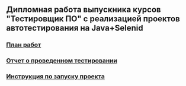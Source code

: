 ## Дипломная работа выпускника курсов "Тестировщик ПО" с реализацией проектов автотестирования на Java+Selenid

### [План работ](Documentation/Plan.md)
### [Отчет о проведенном тестировании](Documentation/Report.md)
### [Инструкция по запуску проекта](Documentation/Start.md)
